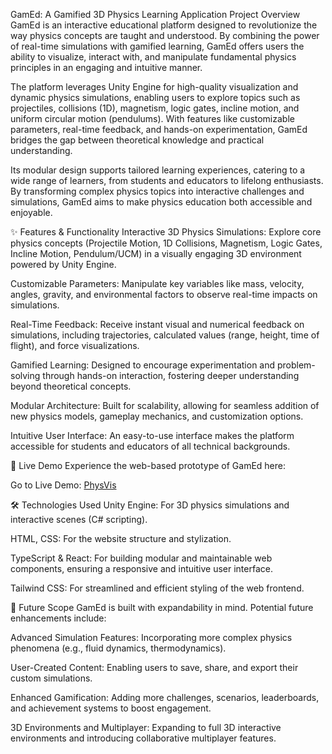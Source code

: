 GamEd: A Gamified 3D Physics Learning Application
Project Overview
GamEd is an interactive educational platform designed to revolutionize the way physics concepts are taught and understood. By combining the power of real-time simulations with gamified learning, GamEd offers users the ability to visualize, interact with, and manipulate fundamental physics principles in an engaging and intuitive manner.

The platform leverages Unity Engine for high-quality visualization and dynamic physics simulations, enabling users to explore topics such as projectiles, collisions (1D), magnetism, logic gates, incline motion, and uniform circular motion (pendulums). With features like customizable parameters, real-time feedback, and hands-on experimentation, GamEd bridges the gap between theoretical knowledge and practical understanding.

Its modular design supports tailored learning experiences, catering to a wide range of learners, from students and educators to lifelong enthusiasts. By transforming complex physics topics into interactive challenges and simulations, GamEd aims to make physics education both accessible and enjoyable.

✨ Features & Functionality
Interactive 3D Physics Simulations: Explore core physics concepts (Projectile Motion, 1D Collisions, Magnetism, Logic Gates, Incline Motion, Pendulum/UCM) in a visually engaging 3D environment powered by Unity Engine.

Customizable Parameters: Manipulate key variables like mass, velocity, angles, gravity, and environmental factors to observe real-time impacts on simulations.

Real-Time Feedback: Receive instant visual and numerical feedback on simulations, including trajectories, calculated values (range, height, time of flight), and force visualizations.

Gamified Learning: Designed to encourage experimentation and problem-solving through hands-on interaction, fostering deeper understanding beyond theoretical concepts.

Modular Architecture: Built for scalability, allowing for seamless addition of new physics models, gameplay mechanics, and customization options.

Intuitive User Interface: An easy-to-use interface makes the platform accessible for students and educators of all technical backgrounds.

🚀 Live Demo
Experience the web-based prototype of GamEd here:

Go to Live Demo: [PhysVis]([url](https://physvis.lovable.app/))

🛠️ Technologies Used
Unity Engine: For 3D physics simulations and interactive scenes (C# scripting).

HTML, CSS: For the website structure and stylization.

TypeScript & React: For building modular and maintainable web components, ensuring a responsive and intuitive user interface.

Tailwind CSS: For streamlined and efficient styling of the web frontend.

🎯 Future Scope
GamEd is built with expandability in mind. Potential future enhancements include:

Advanced Simulation Features: Incorporating more complex physics phenomena (e.g., fluid dynamics, thermodynamics).

User-Created Content: Enabling users to save, share, and export their custom simulations.

Enhanced Gamification: Adding more challenges, scenarios, leaderboards, and achievement systems to boost engagement.

3D Environments and Multiplayer: Expanding to full 3D interactive environments and introducing collaborative multiplayer features.
